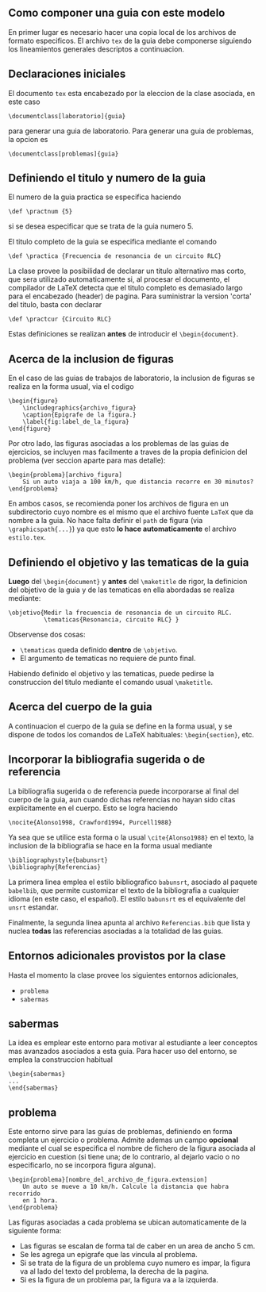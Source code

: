 Como componer una guia con este modelo
--------------------------------------

En primer lugar es necesario hacer una copia local de los archivos de formato
especificos. El archivo `tex` de la guia debe componerse siguiendo los 
lineamientos generales descriptos a continuacion.

Declaraciones iniciales
-----------------------

El documento `tex` esta encabezado por la eleccion de la clase asociada,
en este caso

    \documentclass[laboratorio]{guia}

para generar una guia de laboratorio. Para generar una guia de problemas, la
opcion es 

    \documentclass[problemas]{guia}

Definiendo el titulo y numero de la guia
----------------------------------------

El numero de la guia practica se especifica haciendo

    \def \practnum {5}

si se desea especificar que se trata de la guia numero 5. 

El titulo completo de la guia se especifica mediante el comando

    \def \practica {Frecuencia de resonancia de un circuito RLC}

La clase provee la posibilidad de declarar un titulo alternativo mas corto,
que sera utilizado automaticamente si, al procesar el documento, el compilador
de LaTeX detecta que el titulo completo es demasiado largo para el encabezado
(header) de pagina. Para suministrar la version 'corta' del titulo, basta 
con declarar 

    \def \practcur {Circuito RLC}

Estas definiciones se realizan **antes** de introducir el 
`\begin{document}`. 

Acerca de la inclusion de figuras
---------------------------------
En el caso de las guias de trabajos de laboratorio, la inclusion de figuras
se realiza en la forma usual, via el codigo

    \begin{figure}
        \includegraphics{archivo_figura}
        \caption{Epigrafe de la figura.}
        \label{fig:label_de_la_figura}
    \end{figure}

Por otro lado, las figuras asociadas a los problemas de las guias de 
ejercicios, se incluyen mas facilmente a traves de la propia definicion
del problema (ver seccion aparte para mas detalle):

    \begin{problema}[archivo_figura]
        Si un auto viaja a 100 km/h, que distancia recorre en 30 minutos?
    \end{problema}

En ambos casos, se recomienda poner los archivos de figura en un subdirectorio
cuyo nombre es el mismo que el archivo fuente `LaTeX` que da nombre a la guia.
No hace falta definir el `path` de figura (via `\graphicspath{...}`) ya que
esto **lo hace automaticamente** el archivo `estilo.tex`. 


Definiendo el objetivo y las tematicas  de la guia
--------------------------------------------------

**Luego** del `\begin{document}` y **antes** del `\maketitle` de rigor, 
la definicion del objetivo de la guia y de las tematicas en ella abordadas se
realiza mediante:

    \objetivo{Medir la frecuencia de resonancia de un circuito RLC. 
              \tematicas{Resonancia, circuito RLC} }

Observense dos cosas:
- `\tematicas` queda definido **dentro** de `\objetivo`. 
- El argumento de tematicas no requiere de punto final.

Habiendo definido el objetivo y las tematicas, puede pedirse la construccion
del titulo mediante el comando usual `\maketitle`.

Acerca del cuerpo de la guia
----------------------------

A continuacion el cuerpo de la guia se define en la forma usual, y se dispone
de todos los comandos de LaTeX habituales: `\begin{section}`, etc.  

Incorporar la bibliografia sugerida o de referencia
---------------------------------------------------

La bibliografia sugerida o de referencia puede incorporarse al final del 
cuerpo de la guia, aun cuando dichas referencias no hayan sido citas 
explicitamente en el cuerpo. Esto se logra haciendo

    \nocite{Alonso1998, Crawford1994, Purcell1988}

Ya sea que se utilice esta forma o la usual `\cite{Alonso1988}` en el texto,
la inclusion de la bibliografia se hace en la forma usual mediante

    \bibliographystyle{babunsrt}
    \bibliography{Referencias}

La primera linea emplea el estilo bibliografico `babunsrt`, asociado al 
paquete `babelbib`, que permite customizar el texto de la bibliografia a
cualquier idioma (en este caso, el español). El estilo `babunsrt` es el 
equivalente del `unsrt` estandar. 

Finalmente, la segunda linea apunta al archivo `Referencias.bib` que lista
y nuclea **todas** las referencias asociadas a la totalidad de las guias.

Entornos adicionales provistos por la clase
-------------------------------------------

Hasta el momento la clase provee los siguientes entornos adicionales, 
- `problema`
- `sabermas`

sabermas
--------
La idea es emplear este entorno para motivar al estudiante a leer conceptos
mas avanzados asociados a esta guia. Para hacer uso del entorno, se emplea la
construccion habitual

    \begin{sabermas}
    ...
    \end{sabermas}

problema
--------
Este entorno sirve para las guias de problemas, definiendo en forma completa
un ejercicio o problema. Admite ademas un campo
**opcional** mediante el cual se especifica el nombre de fichero de la figura
asociada al ejercicio en cuestion (si tiene una; de lo contrario, al dejarlo
vacio o no especificarlo, no se incorpora figura alguna).

    \begin{problema}[nombre_del_archivo_de_figura.extension]
        Un auto se mueve a 10 km/h. Calcule la distancia que habra recorrido
        en 1 hora. 
    \end{problema}

Las figuras asociadas a cada problema se ubican automaticamente de la siguiente
forma:
- Las figuras se escalan de forma tal de caber en un area de ancho 5 cm.
- Se les agrega  un epigrafe que las vincula al problema.
- Si se trata de la figura de un problema cuyo numero es impar, la figura va
  al lado del texto del problema, la derecha de la pagina.
- Si es la figura de un problema par, la figura va a la izquierda. 





